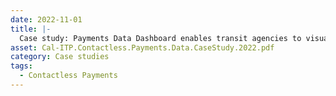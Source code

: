 ```yaml
---
date: 2022-11-01
title: |-
  Case study: Payments Data Dashboard enables transit agencies to visualize their contactless payments data
asset: Cal-ITP.Contactless.Payments.Data.CaseStudy.2022.pdf
category: Case studies
tags:
  - Contactless Payments
---
```

